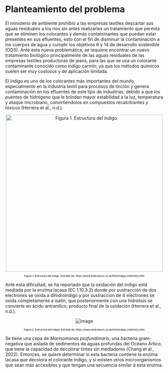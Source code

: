 # Planteamiento del problema
El ministerio de ambiente prohibió a las empresas textiles descartar sus aguas residuales a los ríos sin antes realizarles un tratamiento que permita que se eliminen los colorantes y demás contaminantes que puedan estar presentes en sus efluentes, esto con el fin de disminuir la contaminación a los cuerpos de agua y cumplir los objetivos 6 y 14 de desarrollo sostenible (ODS). Ante esta nueva problemática, se requiere encontrar un nuevo tratamiento biológico principalmente de las aguas residuales de las empresas textiles productoras de jeans, para las que se usa un colorante contaminante conocido como índigo carmín; ya que los métodos químicos suelen ser muy costosos y de aplicación limitada.

El índigo es uno de los colorantes más importantes del mundo, especialmente en la industria textil para procesos de tinción y genera contaminación en los efluentes de este tipo de industrias, debido a que los puentes de hidrógeno que le brindan mayor estabilidad a la luz, temperatura y ataque microbiano, convirtiéndolos en compuestos recalcitrantes y tóxicos (Herrera et al., n.d.).

<div align="center">
  <img src="https://www.wildcolours.co.uk/assets/images/natural-dyes-indigo-chemistry.png" alt="Figura 1. Estructura del índigo." width="500">
  <p style="font-size: 8px; color: black;">Figura 1. Estructura del índigo. Extraído de: https://www.wildcolours.co.uk/html/indigo_chemistry.html</p>
</div>

Ante esta dificultad, se ha reportado que la oxidación del índigo está mediada por la enzima lacasa (EC 1.10.3.2) donde por sustracción de dos electrones se oxida a dihidroíndigo y por sustracción de 4 electrones se oxida completamente a isatín, que posteriormente con una hidrólisis se convierte en ácido antranílico, producto final de la oxidación (Herrera et al., n.d.).




<div align="center">
  
  ![image](https://github.com/user-attachments/assets/726589a1-becd-41e5-b615-b8b21b1628aa)
  <p style="font-size: 8px; color: black;">Figura 2. Estructura del índigo. Extraído de: https://www.wildcolours.co.uk/html/indigo_chemistry.html</p>
</div>


Se tiene una cepa de _Marinomonas profundimaris_, una bacteria gram-negativa que aislada de sedimentos de aguas profundas del Océano Ártico, que tiene la capacidad de decolorar tintes sin mediadores (Chang et al., 2022). Entonces, se quiere determinar si esta bacteria contiene la enzima lacasa que decolora el colorante índigo, y si existen otros microorganismos que sean más accesibles y que tengan una secuencia similar a esta enzima.
